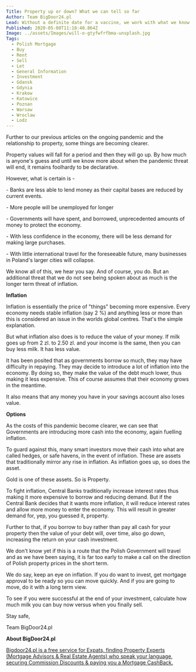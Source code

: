 ```yaml
---
Title: Property up or down? What we can tell so far
Author: Team BigDoor24.pl
Lead: Without a definite date for a vaccine, we work with what we know
Published: 2020-05-08T11:18:40.864Z
Image: ../assets/Images/will-o-gtyfwfrfbma-unsplash.jpg
Tags:
  - Polish Mortgage
  - Buy
  - Rent
  - Sell
  - Let
  - General Information
  - Investment
  - Gdansk
  - Gdynia
  - Krakow
  - Katowice
  - Poznan
  - Warsaw
  - Wroclaw
  - Lodz
---
```

Further to our previous articles on the ongoing pandemic and the relationship to property, some things are becoming clearer.

Property values will fall for a period and then they will go up. By how much is anyone's guess and until we know more about when the pandemic threat will end, it remains foolhardy to be declarative.

However, what is certain is -

\- Banks are less able to lend money as their capital bases are reduced by current events.

\- More people will be unemployed for longer

\- Governments will have spent, and borrowed, unprecedented amounts of money to protect the economy.

\- With less confidence in the economy, there will be less demand for making large purchases.

\- With little international travel for the foreseeable future, many businesses in Poland's larger cities will collapse.

We know all of this, we hear you say. And of course, you do. But an additional threat that we do not see being spoken about as much is the longer term threat of inflation.

**Inflation**

Inflation is essentially the price of "things" becoming more expensive. Every economy needs stable inflation (say 2 %) and anything less or more than this is considered an issue in the worlds global centres. That's the simple explanation.

But what inflation also does is to reduce the value of your money. If milk goes up from 2 zl. to 2.50 zl. and your income is the same, then you can buy less milk. It has less value.

It has been posited that as governments borrow so much, they may have difficulty in repaying. They may decide to introduce a lot of inflation into the economy. By doing so, they make the value of the debt much lower, thus making it less expensive. This of course assumes that their economy grows in the meantime.

It also means that any money you have in your savings account also loses value. 

**Options**

As the costs of this pandemic become clearer, we can see that Governments are introducing more cash into the economy, again fuelling inflation. 

To guard against this, many smart investors move their cash into what are called hedges, or safe havens, in the event of inflation. These are assets that traditionally mirror any rise in inflation. As inflation goes up, so does the asset.

Gold is one of these assets. So is Property.

To fight inflation, Central Banks traditionally increase interest rates thus making it more expensive to borrow and reducing demand. But if the Central Bank decides that it wants more inflation, it will reduce interest rates and allow more money to enter the economy. This will result in greater demand for, yep, you guessed it, property. 

Further to that, if you borrow to buy rather than pay all cash for your property then the value of your debt will, over time, also go down, increasing the return on your cash investment.

We don't know yet if this is a route that the Polish Government will travel and as we have been saying, it is far too early to make a call on the direction of Polish property prices in the short term. 

We do say, keep an eye on inflation. If you do want to invest, get mortgage approval to be ready so you can move quickly. And if you are going to move, do it with a long term view. 

To see if you were successful at the end of your investment, calculate how much milk you can buy now versus when you finally sell.

Stay safe,

Team BigDoor24.pl

**About BigDoor24.pl**

[Bigdoor24.pl is a free service for Expats, finding Property Experts (Mortgage Advisors & Real Estate Agents) who speak your language, securing Commission Discounts & paying you a Mortgage CashBack.](https://bigdoor24.pl/)